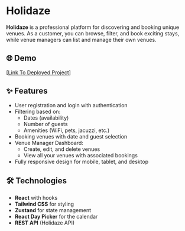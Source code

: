 # Holidaze

**Holidaze** is a professional platform for discovering and booking unique venues. As a customer, you can browse, filter, and book exciting stays, while venue managers can list and manage their own venues.

## 🌐 Demo

[[Link To Deployed Project](https://holidaze-vacay.netlify.app/)]

## ✨ Features

- User registration and login with authentication
- Filtering based on:
  - Dates (availability)
  - Number of guests
  - Amenities (WiFi, pets, jacuzzi, etc.)
- Booking venues with date and guest selection
- Venue Manager Dashboard:
  - Create, edit, and delete venues
  - View all your venues with associated bookings
- Fully responsive design for mobile, tablet, and desktop

## 🛠️ Technologies

- **React** with hooks
- **Tailwind CSS** for styling
- **Zustand** for state management
- **React Day Picker** for the calendar
- **REST API** (Holidaze API)

